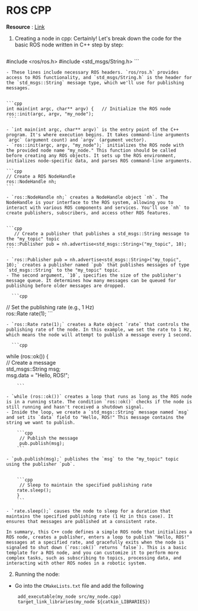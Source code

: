 # ROS CPP 

**Resource** : [Link](https://www.youtube.com/watch?v=LkYrIQdQ6cI)

1. Creating a node in cpp:
	Certainly! Let's break down the code for the basic ROS node written in C++ step by step:
	
	```cpp
 #include <ros/ros.h> #include <std_msgs/String.h>
	```
	
	- These lines include necessary ROS headers. `ros/ros.h` provides access to ROS functionality, and `std_msgs/String.h` is the header for the `std_msgs::String` message type, which we'll use for publishing messages.
	
	
	```cpp
	int main(int argc, char** argv) {   // Initialize the ROS node   ros::init(argc, argv, "my_node");
	 ```
	
	- `int main(int argc, char** argv)` is the entry point of the C++ program. It's where execution begins. It takes command-line arguments `argc` (argument count) and `argv` (argument vector).
	- `ros::init(argc, argv, "my_node");` initializes the ROS node with the provided node name "my_node." This function should be called before creating any ROS objects. It sets up the ROS environment, initializes node-specific data, and parses ROS command-line arguments.
	
	```cpp
	// Create a ROS NodeHandle   
	ros::NodeHandle nh;
	```

	- `ros::NodeHandle nh;` creates a NodeHandle object `nh`. The NodeHandle is your interface to the ROS system, allowing you to interact with various ROS components and services. You'll use `nh` to create publishers, subscribers, and access other ROS features.
	
	
	```cpp
	   // Create a publisher that publishes a std_msgs::String message to the "my_topic" topic   
	ros::Publisher pub = nh.advertise<std_msgs::String>("my_topic", 10);
	```
	
	- `ros::Publisher pub = nh.advertise<std_msgs::String>("my_topic", 10);` creates a publisher named `pub` that publishes messages of type `std_msgs::String` to the "my_topic" topic.
	- The second argument, `10`, specifies the size of the publisher's message queue. It determines how many messages can be queued for publishing before older messages are dropped.
	
	  ```cpp
   // Set the publishing rate (e.g., 1 Hz)   
	ros::Rate rate(1);
		```
	
	- `ros::Rate rate(1);` creates a Rate object `rate` that controls the publishing rate of the node. In this example, we set the rate to 1 Hz, which means the node will attempt to publish a message every 1 second.
	
	  ```cpp
   while (ros::ok())   {     
		// Create a message     
		std_msgs::String msg;     
		msg.data = "Hello, ROS!";

		```
	
	- `while (ros::ok())` creates a loop that runs as long as the ROS node is in a running state. The condition `ros::ok()` checks if the node is still running and hasn't received a shutdown signal.
	- Inside the loop, we create a `std_msgs::String` message named `msg` and set its `data` field to "Hello, ROS!" This message contains the string we want to publish.
	
	    ```cpp
		 // Publish the message     
		 pub.publish(msg);
		```
	
	- `pub.publish(msg);` publishes the `msg` to the "my_topic" topic using the publisher `pub`.
	
	
		```cpp
		 // Sleep to maintain the specified publishing rate     
		rate.sleep();   
		}
		```
	
	- `rate.sleep();` causes the node to sleep for a duration that maintains the specified publishing rate (1 Hz in this case). It ensures that messages are published at a consistent rate.

	In summary, this C++ code defines a simple ROS node that initializes a ROS node, creates a publisher, enters a loop to publish "Hello, ROS!" messages at a specified rate, and gracefully exits when the node is signaled to shut down (`ros::ok()` returns `false`). This is a basic template for a ROS node, and you can customize it to perform more complex tasks, such as subscribing to topics, processing data, and interacting with other ROS nodes in a robotic system.

 2. Running the node:
* Go into the `CMakeLists.txt` file and add the following 
	```
	 add_executable(my_node src/my_node.cpp)
	 target_link_libraries(my_node ${catkin_LIBRARIES})
	```